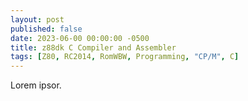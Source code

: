 ```yaml
---
layout: post
published: false
date: 2023-06-00 00:00:00 -0500
title: z88dk C Compiler and Assembler
tags: [Z80, RC2014, RomWBW, Programming, "CP/M", C]
---
```

Lorem ipsor.